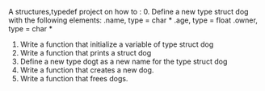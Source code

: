 A structures,typedef project on how to :
0. Define a new type struct dog with the following elements:
	.name, type = char *
	.age, type = float
	.owner, type = char *
1. Write a function that initialize a variable of type struct dog
2. Write a function that prints a struct dog
3. Define a new type dogt as a new name for the type struct dog
4. Write a function that creates a new dog.
5. Write a function that frees dogs.
